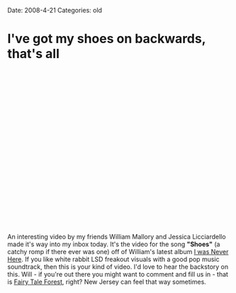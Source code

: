 Date: 2008-4-21
Categories: old

# I've got my shoes on backwards, that's all

<object classid="clsid:d27cdb6e-ae6d-11cf-96b8-444553540000" width="425" height="355" codebase="http://download.macromedia.com/pub/shockwave/cabs/flash/swflash.cab#version=6,0,40,0"><param name="wmode" value="transparent" /><param name="src" value="http://www.youtube.com/v/NAD5s4VmVqE&amp;hl=en" /><embed type="application/x-shockwave-flash" width="425" height="355" src="http://www.youtube.com/v/NAD5s4VmVqE&amp;hl=en" wmode="transparent"></embed></object>

An interesting video by my friends William Mallory and Jessica Licciardello made it's way into my inbox today.  It's the video for the song <strong>"Shoes"</strong> (a catchy romp if there ever was one) off of William's latest album <a href="http://phobos.apple.com/WebObjects/MZStore.woa/wa/viewAlbum?id=261486422&amp;s=143441">I was Never Here</a>.  If you like white rabbit LSD freakout visuals with a good pop music soundtrack, then this is your kind of video.  I'd love to hear the backstory on this.  Will - if you're out there you might want to comment and fill us in - that is <a href="http://www.google.com/url?sa=t&amp;ct=res&amp;cd=1&amp;url=http%3A%2F%2Fwww.youtube.com%2Fwatch%3Fv%3DLyiV9ujNp2c&amp;ei=2_0MSKHuJKf8igGYqvj7Ag&amp;usg=AFQjCNFJ21wJid1iRRYF5dB0BKduoYWZWQ&amp;sig2=vn42X1dMifHRcRtWFWERfg">Fairy Tale Forest</a>, right?  New Jersey can feel that way sometimes.
